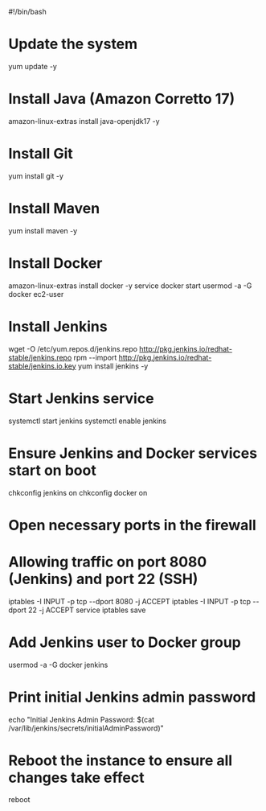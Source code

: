 #!/bin/bash
# Update the system
yum update -y

# Install Java (Amazon Corretto 17)
amazon-linux-extras install java-openjdk17 -y

# Install Git
yum install git -y

# Install Maven
yum install maven -y

# Install Docker
amazon-linux-extras install docker -y
service docker start
usermod -a -G docker ec2-user

# Install Jenkins
wget -O /etc/yum.repos.d/jenkins.repo http://pkg.jenkins.io/redhat-stable/jenkins.repo
rpm --import http://pkg.jenkins.io/redhat-stable/jenkins.io.key
yum install jenkins -y

# Start Jenkins service
systemctl start jenkins
systemctl enable jenkins

# Ensure Jenkins and Docker services start on boot
chkconfig jenkins on
chkconfig docker on

# Open necessary ports in the firewall
# Allowing traffic on port 8080 (Jenkins) and port 22 (SSH)
iptables -I INPUT -p tcp --dport 8080 -j ACCEPT
iptables -I INPUT -p tcp --dport 22 -j ACCEPT
service iptables save

# Add Jenkins user to Docker group
usermod -a -G docker jenkins

# Print initial Jenkins admin password
echo "Initial Jenkins Admin Password: $(cat /var/lib/jenkins/secrets/initialAdminPassword)"

# Reboot the instance to ensure all changes take effect
reboot
